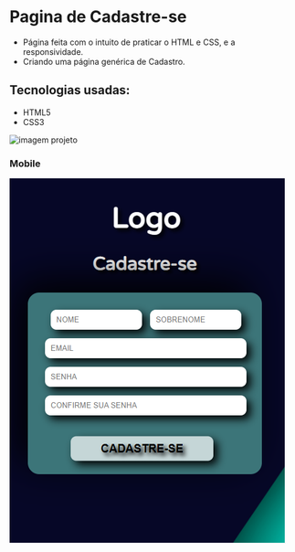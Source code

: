 # Pagina de Cadastre-se

- Página feita com o intuito de praticar o HTML e CSS, e a responsividade. 
- Criando uma página genérica de Cadastro.

## Tecnologias usadas:
* HTML5
* CSS3

![imagem projeto](https://github.com/rafaapcode/Pagina-cadastre-se/blob/main/Projeto%20p%C3%A1gina%20de%20signup.png)

### Mobile

![imagem mobile](https://github.com/rafaapcode/Pagina-cadastre-se/blob/main/mobile%20signup.png)

